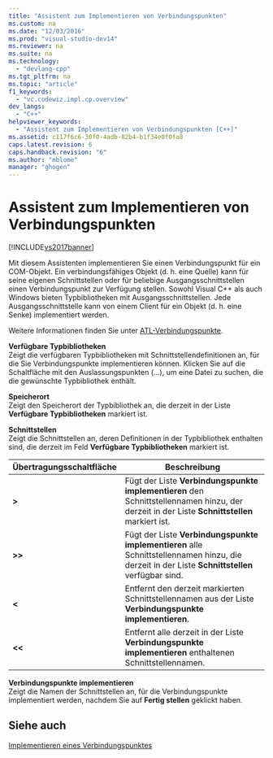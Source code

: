 ```yaml
---
title: "Assistent zum Implementieren von Verbindungspunkten"
ms.custom: na
ms.date: "12/03/2016"
ms.prod: "visual-studio-dev14"
ms.reviewer: na
ms.suite: na
ms.technology: 
  - "devlang-cpp"
ms.tgt_pltfrm: na
ms.topic: "article"
f1_keywords: 
  - "vc.codewiz.impl.cp.overview"
dev_langs: 
  - "C++"
helpviewer_keywords: 
  - "Assistent zum Implementieren von Verbindungspunkten [C++]"
ms.assetid: c117f6c6-30f0-4adb-82b4-b1f34e0f0fa8
caps.latest.revision: 6
caps.handback.revision: "6"
ms.author: "mblome"
manager: "ghogen"
---
```

# Assistent zum Implementieren von Verbindungspunkten
[!INCLUDE[vs2017banner](../assembler/inline/includes/vs2017banner.md)]

Mit diesem Assistenten implementieren Sie einen Verbindungspunkt für ein COM\-Objekt.  Ein verbindungsfähiges Objekt \(d. h. eine Quelle\) kann für seine eigenen Schnittstellen oder für beliebige Ausgangsschnittstellen einen Verbindungspunkt zur Verfügung stellen.  Sowohl Visual C\+\+ als auch Windows bieten Typbibliotheken mit Ausgangsschnittstellen.  Jede Ausgangsschnittstelle kann von einem Client für ein Objekt \(d. h. eine Senke\) implementiert werden.  
  
 Weitere Informationen finden Sie unter [ATL\-Verbindungspunkte](../atl/atl-connection-points.md).  
  
 **Verfügbare Typbibliotheken**  
 Zeigt die verfügbaren Typbibliotheken mit Schnittstellendefinitionen an, für die Sie Verbindungspunkte implementieren können.  Klicken Sie auf die Schaltfläche mit den Auslassungspunkten \(...\), um eine Datei zu suchen, die die gewünschte Typbibliothek enthält.  
  
 **Speicherort**  
 Zeigt den Speicherort der Typbibliothek an, die derzeit in der Liste **Verfügbare Typbibliotheken** markiert ist.  
  
 **Schnittstellen**  
 Zeigt die Schnittstellen an, deren Definitionen in der Typbibliothek enthalten sind, die derzeit im Feld **Verfügbare Typbibliotheken** markiert ist.  
  
|Übertragungsschaltfläche|Beschreibung|  
|------------------------------|------------------|  
|**\>**|Fügt der Liste **Verbindungspunkte implementieren** den Schnittstellennamen hinzu, der derzeit in der Liste **Schnittstellen** markiert ist.|  
|**\>\>**|Fügt der Liste **Verbindungspunkte implementieren** alle Schnittstellennamen hinzu, die derzeit in der Liste **Schnittstellen** verfügbar sind.|  
|**\<**|Entfernt den derzeit markierten Schnittstellennamen aus der Liste **Verbindungspunkte implementieren**.|  
|**\<\<**|Entfernt alle derzeit in der Liste **Verbindungspunkte implementieren** enthaltenen Schnittstellennamen.|  
  
 **Verbindungspunkte implementieren**  
 Zeigt die Namen der Schnittstellen an, für die Verbindungspunkte implementiert werden, nachdem Sie auf **Fertig stellen** geklickt haben.  
  
## Siehe auch  
 [Implementieren eines Verbindungspunktes](../ide/implementing-a-connection-point-visual-cpp.md)